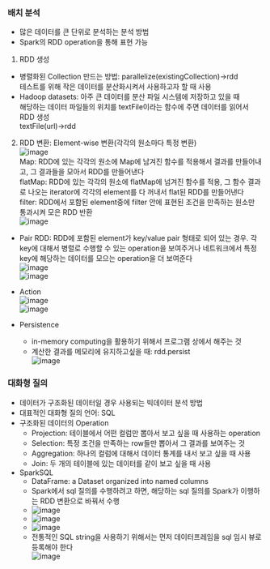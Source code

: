 ### 배치 분석
- 많은 데이터를 큰 단위로 분석하는 분석 방법
- Spark의 RDD operation을 통해 표현 가능
1. RDD 생성
  + 병렬화된 Collection 만드는 방법: parallelize(existingCollection)->rdd   
    테스트를 위해 작은 데이터를 분산화시켜서 사용하고자 할 때 사용
  + Hadoop datasets: 아주 큰 데이터를 분산 파일 시스템에 저장하고 있을 때   
    해당하는 데이터 파일들의 위치를 textFile이라는 함수에 주면 데이터를 읽어서 RDD 생성   
    textFile(url)->rdd
    
2. RDD 변환: Element-wise 변환(각각의 원소마다 특정 변환)   
![image](https://user-images.githubusercontent.com/28378553/126091325-fe89da84-a67f-487e-820d-801348e2841f.png)   
Map: RDD에 있는 각각의 원소에 Map에 남겨진 함수를 적용해서 결과를 만들어내고, 그 결과들을 모아서 RDD를 만들어낸다   
flatMap: RDD에 있는 각각의 원소에 flatMap에 넘겨진 함수를 적용, 그 함수 결과로 나오는 iterator에 각각의 element를 다 꺼내서 flat된 RDD를 만들어낸다    
filter: RDD에서 포함된 element중에 filter 안에 표현된 조건을 만족하는 원소만 통과시켜 모은 RDD 반환   
![image](https://user-images.githubusercontent.com/28378553/126092627-62c38092-ac6e-4268-b62b-3d692a2833b8.png)   

- Pair RDD: RDD에 포함된 element가 key/value pair 형태로 되어 있는 경우. 각 key에 대해서 병렬로 수행할 수 있는 operation을 보여주거나 네트워크에서 특정 key에 해당하는 데이터를 모으는 operation을 더 보여준다   
![image](https://user-images.githubusercontent.com/28378553/126093596-8db5f834-8085-4202-b5dc-f4c308e17825.png)   
![image](https://user-images.githubusercontent.com/28378553/126093680-b5495b1f-bde0-427c-a296-2b9047670ff0.png)
- Action   
![image](https://user-images.githubusercontent.com/28378553/126093883-ec95116d-e9d4-49a9-981f-fea15c0dfdff.png)   
![image](https://user-images.githubusercontent.com/28378553/126094959-6c77d689-1a37-4c1f-ae83-faf887f9241d.png)   

- Persistence
  + in-memory computing을 활용하기 위해서 프로그램 상에서 해주는 것
  + 계산한 결과를 메모리에 유지하고싶을 때: rdd.persist   
![image](https://user-images.githubusercontent.com/28378553/126106135-ea238ecd-686b-46bf-b61c-054c5d87a9c6.png)   

### 대화형 질의
- 데이터가 구조화된 데이터일 경우 사용되는 빅데이터 분석 방법
- 대표적인 대화형 질의 언어: SQL
- 구조화된 데이터의 Operation
  + Projection: 테이블에서 어떤 컬럼만 뽑아서 보고 싶을 때 사용하는 operation
  + Selection: 특정 조건을 만족하는 row들만 뽑아서 그 결과를 보여주는 것
  + Aggregation: 하나의 컬럼에 대해서 데이터 통계를 내서 보고 싶을 때 사용
  + Join: 두 개의 테이블에 있는 데이터를 같이 보고 싶을 때 사용
- SparkSQL
  + DataFrame: a Dataset organized into named columns
  + Spark에서 sql 질의를 수행하려고 하면, 해당하는 sql 질의를 Spark가 이행하는 RDD 변환으로 바꿔서 수행
  + ![image](https://user-images.githubusercontent.com/28378553/126110750-01773cd1-cbad-4f96-9dec-6e458fe7a710.png)
  + ![image](https://user-images.githubusercontent.com/28378553/126111647-acdfeadc-134b-4336-a13e-dfee6c90a23e.png)
  + ![image](https://user-images.githubusercontent.com/28378553/126111673-c8a7a6d0-055d-41fc-a792-1ed4e6b5ab78.png)
  + 전통적인 SQL string을 사용하기 위해서는 먼저 데이터프레임을 sql 임시 뷰로 등록해야 한다   
  ![image](https://user-images.githubusercontent.com/28378553/126205776-62d54ffb-0636-435b-b60b-fa1cd84565e3.png) 
